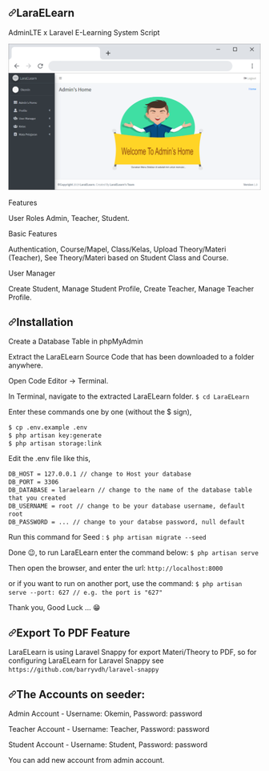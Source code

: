 <article class="markdown-body entry-content container-lg" itemprop="text"><h1><a id="user-content-laraelearn" class="anchor" aria-hidden="true" href="#laraelearn"><svg class="octicon octicon-link" viewBox="0 0 16 16" version="1.1" width="16" height="16" aria-hidden="true"><path fill-rule="evenodd" d="M7.775 3.275a.75.75 0 001.06 1.06l1.25-1.25a2 2 0 112.83 2.83l-2.5 2.5a2 2 0 01-2.83 0 .75.75 0 00-1.06 1.06 3.5 3.5 0 004.95 0l2.5-2.5a3.5 3.5 0 00-4.95-4.95l-1.25 1.25zm-4.69 9.64a2 2 0 010-2.83l2.5-2.5a2 2 0 012.83 0 .75.75 0 001.06-1.06 3.5 3.5 0 00-4.95 0l-2.5 2.5a3.5 3.5 0 004.95 4.95l1.25-1.25a.75.75 0 00-1.06-1.06l-1.25 1.25a2 2 0 01-2.83 0z"></path></svg></a>LaraELearn</h1>
<p>AdminLTE x Laravel E-Learning System Script</p>
<p><a target="_blank" rel="noopener noreferrer" href="https://github.com/Abdurozzaq/LaraELearn/blob/master/admin-screenshoot-1368x793.png"><img src="https://github.com/Abdurozzaq/LaraELearn/raw/master/admin-screenshoot-1368x793.png" alt="Image of Yaktocat" style="max-width:100%;"></a></p>
<p>Features</p>
<p>User Roles
Admin, Teacher,
Student.</p>
<p>Basic Features</p>
<p>Authentication, Course/Mapel, Class/Kelas,
Upload Theory/Materi (Teacher),
See Theory/Materi based on Student Class and Course.</p>
<p>User Manager</p>
<p>Create Student, Manage Student Profile,
Create Teacher,
Manage Teacher Profile.</p>
<h1><a id="user-content-installation" class="anchor" aria-hidden="true" href="#installation"><svg class="octicon octicon-link" viewBox="0 0 16 16" version="1.1" width="16" height="16" aria-hidden="true"><path fill-rule="evenodd" d="M7.775 3.275a.75.75 0 001.06 1.06l1.25-1.25a2 2 0 112.83 2.83l-2.5 2.5a2 2 0 01-2.83 0 .75.75 0 00-1.06 1.06 3.5 3.5 0 004.95 0l2.5-2.5a3.5 3.5 0 00-4.95-4.95l-1.25 1.25zm-4.69 9.64a2 2 0 010-2.83l2.5-2.5a2 2 0 012.83 0 .75.75 0 001.06-1.06 3.5 3.5 0 00-4.95 0l-2.5 2.5a3.5 3.5 0 004.95 4.95l1.25-1.25a.75.75 0 00-1.06-1.06l-1.25 1.25a2 2 0 01-2.83 0z"></path></svg></a>Installation</h1>
<p>Create a Database Table in phpMyAdmin</p>
<p>Extract the LaraELearn Source Code that has been downloaded to a folder anywhere.</p>
<p>Open Code Editor → Terminal.</p>
<p>In Terminal, navigate to the extracted LaraELearn folder.
<code>$ cd LaraELearn</code></p>
<p>Enter these commands one by one (without the $ sign),</p>
<pre lang="$"><code>$ cp .env.example .env
$ php artisan key:generate
$ php artisan storage:link
</code></pre>
<p>Edit the .env file like this,</p>
<pre lang="DB_CONNECTION"><code>DB_HOST = 127.0.0.1 // change to Host your database
DB_PORT = 3306
DB_DATABASE = laraelearn // change to the name of the database table that you created
DB_USERNAME = root // change to be your database username, default root
DB_PASSWORD = ... // change to your databse password, null default 
</code></pre>
<p>Run this command for Seed :
<code>$ php artisan migrate --seed</code></p>
<p>Done <g-emoji class="g-emoji" alias="wink" fallback-src="https://github.githubassets.com/images/icons/emoji/unicode/1f609.png">😉</g-emoji>, to run LaraELearn enter the command below:
<code>$ php artisan serve</code></p>
<p>Then open the browser, and enter the url:
<code>http://localhost:8000</code></p>
<p>or if you want to run on another port, use the command:
<code>$ php artisan serve --port: 627 // e.g. the port is "627"</code></p>
<p>Thank you, Good Luck ... <g-emoji class="g-emoji" alias="grin" fallback-src="https://github.githubassets.com/images/icons/emoji/unicode/1f601.png">😁</g-emoji></p>
<h1><a id="user-content-export-to-pdf-feature" class="anchor" aria-hidden="true" href="#export-to-pdf-feature"><svg class="octicon octicon-link" viewBox="0 0 16 16" version="1.1" width="16" height="16" aria-hidden="true"><path fill-rule="evenodd" d="M7.775 3.275a.75.75 0 001.06 1.06l1.25-1.25a2 2 0 112.83 2.83l-2.5 2.5a2 2 0 01-2.83 0 .75.75 0 00-1.06 1.06 3.5 3.5 0 004.95 0l2.5-2.5a3.5 3.5 0 00-4.95-4.95l-1.25 1.25zm-4.69 9.64a2 2 0 010-2.83l2.5-2.5a2 2 0 012.83 0 .75.75 0 001.06-1.06 3.5 3.5 0 00-4.95 0l-2.5 2.5a3.5 3.5 0 004.95 4.95l1.25-1.25a.75.75 0 00-1.06-1.06l-1.25 1.25a2 2 0 01-2.83 0z"></path></svg></a>Export To PDF Feature</h1>
<p>LaraELearn is using Laravel Snappy for export Materi/Theory to PDF,
so for configuring LaraELearn for Laravel Snappy see <code>https://github.com/barryvdh/laravel-snappy</code></p>
<h1><a id="user-content-the-accounts-on-seeder" class="anchor" aria-hidden="true" href="#the-accounts-on-seeder"><svg class="octicon octicon-link" viewBox="0 0 16 16" version="1.1" width="16" height="16" aria-hidden="true"><path fill-rule="evenodd" d="M7.775 3.275a.75.75 0 001.06 1.06l1.25-1.25a2 2 0 112.83 2.83l-2.5 2.5a2 2 0 01-2.83 0 .75.75 0 00-1.06 1.06 3.5 3.5 0 004.95 0l2.5-2.5a3.5 3.5 0 00-4.95-4.95l-1.25 1.25zm-4.69 9.64a2 2 0 010-2.83l2.5-2.5a2 2 0 012.83 0 .75.75 0 001.06-1.06 3.5 3.5 0 00-4.95 0l-2.5 2.5a3.5 3.5 0 004.95 4.95l1.25-1.25a.75.75 0 00-1.06-1.06l-1.25 1.25a2 2 0 01-2.83 0z"></path></svg></a>The Accounts on seeder:</h1>
<p>Admin Account - Username: Okemin, Password: password</p>
<p>Teacher Account - Username: Teacher, Password: password</p>
<p>Student Account - Username: Student, Password: password</p>
<p>You can add new account from admin account.</p>
</article>
